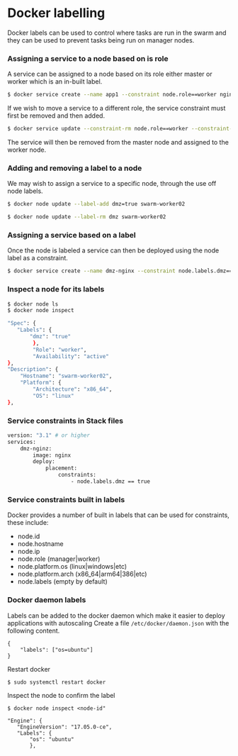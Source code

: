 # Docker labelling
Docker labels can be used to control where tasks are run in the swarm and they can be used to prevent tasks being run on manager nodes.

### Assigning a service to a node based on is role

A service can be assigned to a node based on its role either master or worker which is an in-built label.

```bash
$ docker service create --name app1 --constraint node.role==worker nginx
```

If we wish to move a service to a different role, the service constraint must first be removed and then added.

```bash
$ docker service update --constraint-rm node.role==worker --constraint-add node.role==manager app1
```

The service will then be removed from the master node and assigned to the worker node.

### Adding and removing a label to a node

We may wish to assign a service to a specific node, through the use off node labels.

```bash
$ docker node update --label-add dmz=true swarm-worker02
```

```bash
$ docker node update --label-rm dmz swarm-worker02
```

### Assigning a service based on a label

Once the node is labeled a service can then be deployed using the node label as a constraint.

```bash
$ docker service create --name dmz-nginx --constraint node.labels.dmz==true --replicas 2 nginx
```

### Inspect a node for its labels

```bash
$ docker node ls
$ docker node inspect
```

```bash
"Spec": {
   "Labels": {
       "dmz": "true"
        },
        "Role": "worker",
        "Availability": "active"
},
"Description": {
    "Hostname": "swarm-worker02",
    "Platform": {
        "Architecture": "x86_64",
        "OS": "linux"
},
```

### Service constraints in Stack files
```bash
version: "3.1" # or higher
services:
	dmz-nginz:
		image: nginx
		deploy:
			placement:
				constraints:
					- node.labels.dmz == true
```

### Service constraints built in labels

Docker provides a number of built in labels that can be used for constraints, these include:

- node.id
- node.hostname
- node.ip
- node.role (manager|worker)
- node.platform.os (linux|windows|etc)
- node.platform.arch (x86_64|arm64|386|etc)
- node.labels (empty by default)

### Docker daemon labels
Labels can be added to the docker daemon which make it easier to deploy applications with autoscaling
Create a file ```/etc/docker/daemon.json``` with the following content.
```
{
    "labels": ["os=ubuntu"]
}
```
Restart docker
```
$ sudo systemctl restart docker
```
Inspect the node to confirm the label
```
$ docker node inspect <node-id"
```
```
"Engine": {
   "EngineVersion": "17.05.0-ce",
   "Labels": {
       "os": "ubuntu"
       },
```
